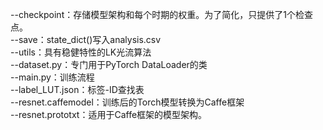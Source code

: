 


--checkpoint：存储模型架构和每个时期的权重。为了简化，只提供了1个检查点。<br />
--save：state_dict()写入analysis.csv <br />
--utils：具有稳健特性的LK光流算法 <br />
--dataset.py：专门用于PyTorch DataLoader的类 <br />
--main.py：训练流程 <br />
--label_LUT.json：标签-ID查找表 <br />
--resnet.caffemodel：训练后的Torch模型转换为Caffe框架 <br />
--resnet.prototxt：适用于Caffe框架的模型架构。 <br />
